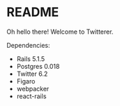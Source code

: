# README

Oh hello there! Welcome to Twitterer.

Dependencies:

* Rails 5.1.5
* Postgres 0.018
* Twitter 6.2
* Figaro
* webpacker
* react-rails